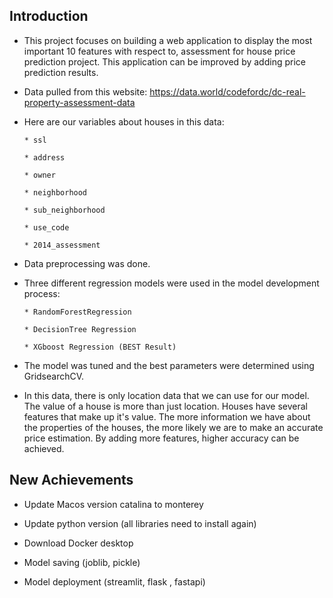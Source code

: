 ## Introduction

* This project focuses on building a web application to display the most important 10 features with respect to, assessment for house price prediction project. This application can be improved by adding price prediction results.

* Data pulled from this website: https://data.world/codefordc/dc-real-property-assessment-data

* Here are our variables about houses in this data:

      * ssl
    
      * address
    
      * owner
    
      * neighborhood
    
      * sub_neighborhood
    
      * use_code
    
      * 2014_assessment


* Data preprocessing was done.

* Three different regression models were used in the model development process:

      * RandomForestRegression
    
      * DecisionTree Regression
    
      * XGboost Regression (BEST Result)


* The model was tuned and the best parameters were determined using GridsearchCV.

* In this data, there is only location data that we can use for our model. The value of a house is more than just location. Houses have several features that make up it's value. The more information we have about the properties of the houses, the more likely we are to make an accurate price estimation. By adding more features, higher accuracy can be achieved.


## New Achievements

* Update Macos version catalina to monterey

* Update python version (all libraries need to install again)

* Download Docker desktop

* Model saving (joblib, pickle)

* Model deployment (streamlit, flask , fastapi)

